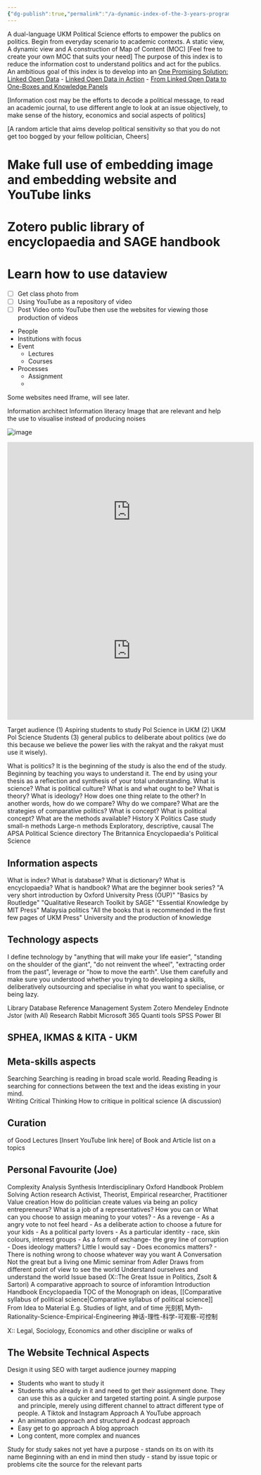 ```yaml
---
{"dg-publish":true,"permalink":"/a-dynamic-index-of-the-3-years-programme/"}
---
```


A dual-language UKM Political Science efforts to empower the publics on politics.
Begin from everyday scenario to academic contexts.
A static view, A dynamic view and A construction of Map of Content (MOC) [Feel free to create your own MOC that suits your need]
The purpose of this index is to reduce the information cost to understand politics and act for the publics.
An ambitious goal of this index is to develop into an [One Promising Solution: Linked Open Data](zotero://open-pdf/0_L4Q8KQCE/17)
    - [Linked Open Data in Action](zotero://open-pdf/0_L4Q8KQCE/18)
    - [From Linked Open Data to One-Boxes and Knowledge Panels](zotero://open-pdf/0_L4Q8KQCE/19)

[Information cost may be the efforts to decode a political message, to read an academic journal, to use different angle to look at an issue objectively, to make sense of the history, economics and social aspects of politics]

[A random article that aims develop political sensitivity so that you do not get too bogged by your fellow politician, Cheers]

# Make full use of embedding image and embedding website and YouTube links

# Zotero public library of encyclopaedia and SAGE handbook

# Learn how to use dataview

- [ ] Get class photo from 
- [ ] Using YouTube as a repository of video
- [ ] Post Video onto YouTube then use the websites for viewing those production of videos

 - People
 - Institutions with focus
 - Event
	 - Lectures
	 - Courses
 - Processes
	 - Assignment
	 - 


Some websites need Iframe, will see later.

Information architect
Information literacy
 Image that are relevant and help the use to visualise instead of producing noises


![image](https://imageonline.co/image.jpg)


<iframe width="560" height="315" src="https://www.youtube.com/embed/I5fUxGX2LJk?si=HUl22IVIi_JnxQCM" title="YouTube video player" frameborder="0" allow="accelerometer; autoplay; clipboard-write; encrypted-media; gyroscope; picture-in-picture; web-share" referrerpolicy="strict-origin-when-cross-origin" allowfullscreen></iframe>

<iframe width="560" height="315" src="https://www.bing.com/images/create/a-spectrum-of-publics2c-influencer2c-expert2c-officia/1-668ceb6e844245c094ba535d583679fe?id=Exro9kLJIbHrAFjXQ5J%2byA%3d%3d&view=detailv2&idpp=genimg&idpclose=1&thId=OIG1.0CUJcwZt7r8BU2F5V56N&frame=sydedg&FORM=SYDBIC" title="YouTube video player" frameborder="0" allow="accelerometer; autoplay; clipboard-write; encrypted-media; gyroscope; picture-in-picture; web-share" referrerpolicy="strict-origin-when-cross-origin" allowfullscreen></iframe>


Target audience (1) Aspiring students to study Pol Science in UKM (2) UKM Pol Science Students (3) general publics to deliberate about politics (we do this because we believe the power lies with the rakyat and the rakyat must use it wisely).

What is politics? 
	It is the beginning of the study is also the end of the study. Beginning by teaching you ways to understand it. The end by using your thesis as a reflection and synthesis of your total understanding. 
What is science?
What is political culture? 
What is and what ought to be?
What is theory?
What is ideology? 
How does one thing relate to the other? In another words, how do we compare?
Why do we compare? 
What are the strategies of comparative politics?
What is concept? What is political concept?
What are the methods available? 
History X Politics
Case study small-n methods
Large-n methods
Exploratory, descriptive, causal
The APSA Political Science directory
The Britannica Encyclopaedia's Political Science

## Information aspects
What is index?
What is database?
What is dictionary?
What is encyclopaedia?
What is handbook?
What are the beginner book series?
	"A very short introduction by Oxford University Press (OUP)"
	"Basics by Routledge"
	"Qualitative Research Toolkit by SAGE"
	"Essential Knowledge by MIT Press"
Malaysia politics
	"All the books that is recommended in the first few pages of UKM Press"
University and the production of knowledge

## Technology aspects
I define technology by "anything that will make your life easier", "standing on the shoulder of the giant", "do not reinvent the wheel", "extracting order from the past", leverage or "how to move the earth". Use them carefully and make sure you understood whether you trying to developing a skills, deliberatively outsourcing and specialise in what you want to specialise, or being lazy.

Library
Database
Reference Management System
	Zotero
	Mendeley
	Endnote
Jstor (with AI)
Research Rabbit
Microsoft 365
Quanti tools
	SPSS
	Power BI

## SPHEA, IKMAS & KITA - UKM

## Meta-skills aspects
Searching
	Searching is reading in broad scale world.
Reading
	Reading is searching for connections between the text and the ideas existing in your mind.	
Writing
Critical Thinking
	How to critique in political science (A discussion)
## Curation
of Good Lectures
	[Insert YouTube link here]
of Book and Article list on a topics

## Personal Favourite (Joe)
Complexity
	Analysis
	Synthesis
Interdisciplinary
	Oxford Handbook
	Problem Solving
Action research
	Activist, Theorist, Empirical researcher, Practitioner
Value creation
	How do politician create values via being an policy entrepreneurs?
	What is a job of a representatives? 
	How you can or What can you choose to assign meaning to your votes?
		- As a revenge
		- As a angry vote to not feel heard
		- As a deliberate action to choose a future for your kids
		- As a political party lovers
		- As a particular identity - race, skin colours, interest groups
		- As a form of exchange- the grey line of corruption 
		- Does ideology matters? Little I would say
		- Does economics matters? 
		- There is nothing wrong to choose whatever way you want
A Conversation
	Not the great but a living one
	Mimic seminar from Adler
	Draws from different point of view to see the world 
	Understand ourselves and understand the world
	Issue based (X::The Great Issue in Politics, Zsolt & Sartori)
A comparative approach to source of inforamtion
	Introduction
	Handbook
	Encyclopaedia
	TOC of the Monograph on ideas,
[[Comparative syllabus of political science\|Comparative syllabus of political science]]
From Idea to Material
	E.g. Studies of light, and of time 光刻机
	Myth-Rationality-Science-Empirical-Engineering
	神话-理性-科学-可观察-可控制



X:: Legal, Sociology, Economics and other discipline or walks of 
## The Website Technical Aspects
Design it using SEO with target audience journey mapping
- Students who want to study it
- Students who already in it and need to get their assignment done. They can use this as a quicker and targeted starting point. 
A single purpose and principle, merely using different channel to attract different type of people.
A Tiktok and Instagram Approach
A YouTube approach
- An animation approach and structured
A podcast approach
- Easy get to go approach
A blog approach
- Long content, more complex and nuances

Study for study sakes not yet have a purpose - stands on its on with its name
Beginning with an end in mind then study - stand by issue topic or problems cite the source for the relevant parts